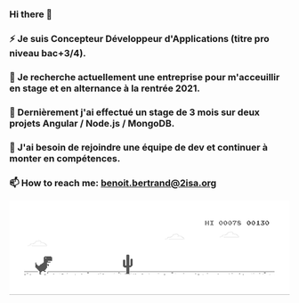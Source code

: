 ### Hi there 👋
### ⚡ Je suis Concepteur Développeur d'Applications (titre pro niveau bac+3/4).
### 🔭 Je recherche actuellement une entreprise pour m'acceuillir en stage et en alternance à la rentrée 2021.
### 🌱 Dernièrement j'ai effectué un stage de 3 mois sur deux projets Angular / Node.js / MongoDB.
### 🤔 J'ai besoin de rejoindre une équipe de dev et continuer à monter en compétences.
### 📫 How to reach me: benoit.bertrand@2isa.org  
![image](https://github.com/Boutanche/Boutanche/blob/master/dino.gif)
<!--
**Boutanche/Boutanche** is a ✨ _special_ ✨ repository because its `README.md` (this file) appears on your GitHub profile.

Here are some ideas to get you started:

- 🔭 I’m currently working on "La Fabrique du Café" Stage de 5 semaines pendant les "vacances"
- 🌱 I’m currently learning Php/Ajax/Python
- 👯 I’m looking to collaborate on "CRUD_project" with Superdev at Limoges
- 🤔 I’m looking for help with ...
- 💬 Ask me about Stage et Alternance
- 📫 How to reach me: benoit@bbinformatique.fr
- 😄 Pronouns: ...
- ⚡ Fun fact: ...
-->
